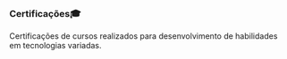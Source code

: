 ### Certificações🎓

Certificações de cursos realizados para desenvolvimento de habilidades em tecnologias variadas.